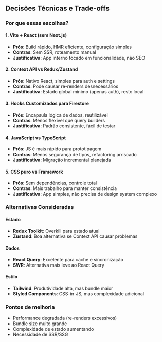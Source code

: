 ## Decisões Técnicas e Trade-offs

### Por que essas escolhas?

#### 1. **Vite + React (sem Next.js)**
- **Prós**: Build rápido, HMR eficiente, configuração simples
- **Contras**: Sem SSR, roteamento manual
- **Justificativa**: App interno focado em funcionalidade, não SEO

#### 2. **Context API vs Redux/Zustand**
- **Prós**: Nativo React, simples para auth e settings
- **Contras**: Pode causar re-renders desnecessários
- **Justificativa**: Estado global mínimo (apenas auth), resto local

#### 3. **Hooks Customizados para Firestore**
- **Prós**: Encapsula lógica de dados, reutilizável
- **Contras**: Menos flexível que query builders
- **Justificativa**: Padrão consistente, fácil de testar

#### 4. **JavaScript vs TypeScript**
- **Prós**: JS é mais rápido para prototipagem
- **Contras**: Menos segurança de tipos, refactoring arriscado
- **Justificativa**: Migração incremental planejada

#### 5. **CSS puro vs Framework**
- **Prós**: Sem dependências, controle total
- **Contras**: Mais trabalho para manter consistência
- **Justificativa**: App simples, não precisa de design system complexo

### Alternativas Consideradas

#### Estado
- **Redux Toolkit**: Overkill para estado atual
- **Zustand**: Boa alternativa se Context API causar problemas

#### Dados
- **React Query**: Excelente para cache e sincronização
- **SWR**: Alternativa mais leve ao React Query

#### Estilo
- **Tailwind**: Produtividade alta, mas bundle maior
- **Styled Components**: CSS-in-JS, mas complexidade adicional

### Pontos de melhoria
- Performance degradada (re-renders excessivos)
- Bundle size muito grande
- Complexidade de estado aumentando
- Necessidade de SSR/SSG
